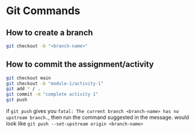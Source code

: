 # Git Commands

## How to create a branch

```bash
git checkout -b "<branch-name>"
```

## How to commit the assignment/activity

```bash
git checkout main
git checkout -b "module-1/activity-1"
git add * / .
git commit -m "complete activity 1"
git push
```

if `git push` gives you `fatal: The current branch <branch-name> has no upstream branch.`, then run the command suggested in the message. would look like
`git push --set-upstream origin <branch-name>`
